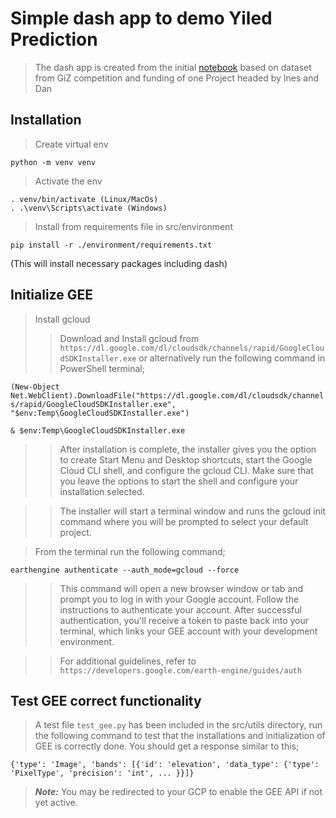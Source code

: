 # Simple dash app to demo Yiled Prediction
> The dash app is created from the initial [notebook](https://colab.research.google.com/drive/1MMTQIwuXv9f2q_W257L6LrLpIll0d34B?usp=sharing) based on dataset from GiZ competition and funding of one Project headed by Ines and Dan

## Installation 
> Create virtual env

```
python -m venv venv
```

> Activate the env

```
. venv/bin/activate (Linux/MacOs)
. .\venv\Scripts\activate (Windows)
```

> Install from requirements file in src/environment
```
pip install -r ./environment/requirements.txt
```

(This will install necessary packages including dash)

## Initialize GEE 
> Install gcloud
>> Download and Install gcloud from `https://dl.google.com/dl/cloudsdk/channels/rapid/GoogleCloudSDKInstaller.exe` or alternatively run the following command in PowerShell terminal;

`(New-Object Net.WebClient).DownloadFile("https://dl.google.com/dl/cloudsdk/channels/rapid/GoogleCloudSDKInstaller.exe", "$env:Temp\GoogleCloudSDKInstaller.exe")`

`& $env:Temp\GoogleCloudSDKInstaller.exe`

>> After installation is complete, the installer gives you the option to create Start Menu and Desktop shortcuts, start the Google Cloud CLI shell, and configure the gcloud CLI. Make sure that you leave the options to start the shell and configure your installation selected. 

>> The installer will start a terminal window and runs the gcloud init command where you will be prompted to select your default project.
    
> From the terminal run the following command;

`earthengine authenticate --auth_mode=gcloud --force`

>> This command will open a new browser window or tab and prompt you to log in with your Google account. Follow the instructions to authenticate your account. After successful authentication, you'll receive a token to paste back into your terminal, which links your GEE account with your development environment.

>> For additional guidelines, refer to `https://developers.google.com/earth-engine/guides/auth`

## Test GEE correct functionality
> A test file `test_gee.py` has been included in the src/utils directory, run the following command to test that the installations and initialization of GEE is correctly done. You should get a response similar to this;

```
{'type': 'Image', 'bands': [{'id': 'elevation', 'data_type': {'type': 'PixelType', 'precision': 'int', ... }}]}
```

> ***Note:*** You may be redirected to your GCP to enable the GEE API if not yet active.
